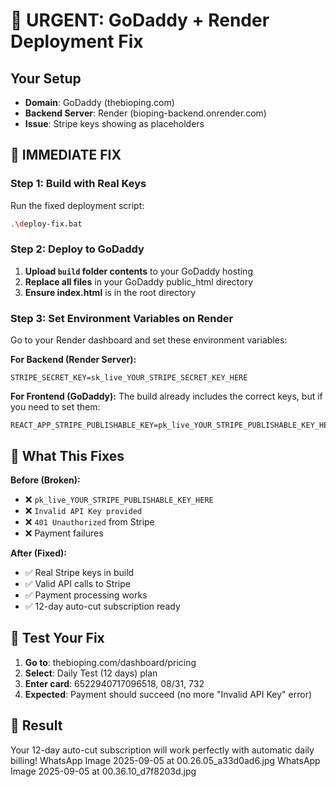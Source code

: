 # 🚨 URGENT: GoDaddy + Render Deployment Fix

## Your Setup
- **Domain**: GoDaddy (thebioping.com)
- **Backend Server**: Render (bioping-backend.onrender.com)
- **Issue**: Stripe keys showing as placeholders

## 🎯 IMMEDIATE FIX

### Step 1: Build with Real Keys
Run the fixed deployment script:
```bash
.\deploy-fix.bat
```

### Step 2: Deploy to GoDaddy
1. **Upload `build` folder contents** to your GoDaddy hosting
2. **Replace all files** in your GoDaddy public_html directory
3. **Ensure index.html** is in the root directory

### Step 3: Set Environment Variables on Render
Go to your Render dashboard and set these environment variables:

**For Backend (Render Server):**
```
STRIPE_SECRET_KEY=sk_live_YOUR_STRIPE_SECRET_KEY_HERE
```

**For Frontend (GoDaddy):**
The build already includes the correct keys, but if you need to set them:
```
REACT_APP_STRIPE_PUBLISHABLE_KEY=pk_live_YOUR_STRIPE_PUBLISHABLE_KEY_HERE
```

## 🔧 What This Fixes

**Before (Broken):**
- ❌ `pk_live_YOUR_STRIPE_PUBLISHABLE_KEY_HERE`
- ❌ `Invalid API Key provided`
- ❌ `401 Unauthorized` from Stripe
- ❌ Payment failures

**After (Fixed):**
- ✅ Real Stripe keys in build
- ✅ Valid API calls to Stripe
- ✅ Payment processing works
- ✅ 12-day auto-cut subscription ready

## 🧪 Test Your Fix

1. **Go to**: thebioping.com/dashboard/pricing
2. **Select**: Daily Test (12 days) plan
3. **Enter card**: 6522940717096518, 08/31, 732
4. **Expected**: Payment should succeed (no more "Invalid API Key" error)

## 🎉 Result

Your 12-day auto-cut subscription will work perfectly with automatic daily billing!
WhatsApp Image 2025-09-05 at 00.26.05_a33d0ad6.jpg
WhatsApp Image 2025-09-05 at 00.36.10_d7f8203d.jpg